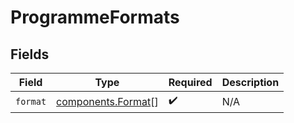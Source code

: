 # ProgrammeFormats


## Fields

| Field                                                    | Type                                                     | Required                                                 | Description                                              |
| -------------------------------------------------------- | -------------------------------------------------------- | -------------------------------------------------------- | -------------------------------------------------------- |
| `format`                                                 | [components.Format](../../models/components/format.md)[] | :heavy_check_mark:                                       | N/A                                                      |
